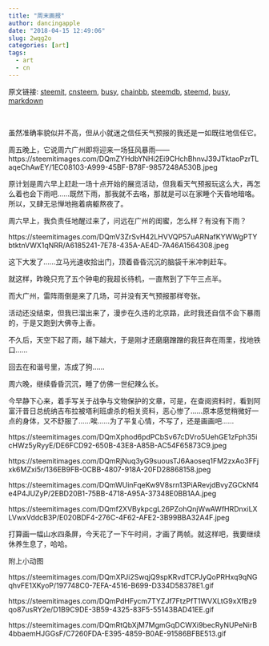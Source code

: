 ```yaml
---
title: "周末画报"
author: dancingapple
date: "2018-04-15 12:49:06"
slug: 2wqg2o
categories: [art]
tags: 
  - art
  - cn
---
```


原文链接: [steemit](https://steemit.com), [cnsteem](https://cnsteem.com), [busy](https://busy.org), [chainbb](https://chainbb.com), [steemdb](https://steemdb.com), [steemd](https://steemd.com), [busy](https://busy.org), [markdown](https://raw.githubusercontent.com/pzhaonet/steem_dancingapple/master/content/post/2wqg2o.md)

<html>
<p><br></p>
<p>虽然准确率貌似并不高，但从小就迷之信任天气预报的我还是一如既往地信任它。</p>
<p>周五晚上，它说周六广州即将迎来一场狂风暴雨——https://steemitimages.com/DQmZYHdbYNHi2Ei9CHchBhnvJ39JTktaoPzrTLaqeChAwEY/1EC08103-A999-45BF-B78F-9857248A530B.jpeg</p>
<p>原计划是周六早上赶赴一场十点开始的展览活动，但我看天气预报玩这么大，再怎么着也会下雨吧……既然下雨，那我就不去咯，那就是可以在家睡个天昏地暗咯。所以，又肆无忌惮地拖着病躯熬夜了。</p>
<p>周六早上，我负责任地醒过来了，问远在广州的闺蜜，怎么样？有没有下雨？</p>
<p>https://steemitimages.com/DQmV3ZrSvH42LHVVQP57uARNafKYWWgPTYbtktnVWX1qNRR/A6185241-7E78-435A-AE4D-7A46A1564308.jpeg</p>
<p>这下大发了……立马光速收拾出门，顶着昏昏沉沉的脑袋千米冲刺赶车。</p>
<p>就这样，昨晚只充了五个钟电的我超长待机，一直熬到了下午三点半。</p>
<p>而大广州，雷阵雨倒是来了几场，可并没有天气预报那样夸张。</p>
<p>活动还没结束，但我已溜出来了，漫步在久违的北京路，此时我还自信不会下暴雨的，于是又跑到大佛寺上香。</p>
<p>不久后，天空下起了雨，越下越大，于是刚才还磨磨蹭蹭的我狂奔在雨里，找地铁口……</p>
<p>回去在和谐号里，冻成了狗……</p>
<p>周六晚，继续昏昏沉沉，睡了仿佛一世纪辣么长。</p>
<p>今早静下心来，着手写关于战争与文物保护的文章，可是，在查阅资料时，看到阿富汗昔日总统纳吉布拉被塔利班虐杀的相关资料，恶心惨了……原本感觉稍微好一点的身体，又不舒服了……唉……为了平复心情，不写了，还是画画吧……</p>
<p>https://steemitimages.com/DQmXphod6pdPCbSv67cDVro5UehGE1zFph35icHWz5yRyyE/DE6FCD92-650B-43E8-A85B-AC54F65873C9.jpeg</p>
<p>https://steemitimages.com/DQmRjNuq3yG9suousTJ6Aaoseq1FM2zxAo3FFjxk6MZxi5r/136EB9FB-0CBB-4807-918A-20FD28868158.jpeg</p>
<p>https://steemitimages.com/DQmWUinFqeKw9V8srn13PiARevjdBvyZGCkNf4e4P4JUZyP/2EBD20B1-75BB-4718-A95A-37348E0BB1AA.jpeg</p>
<p>https://steemitimages.com/DQmf2XVBykpcgL26PZohQnjWwAWfHRDnxiLXLVwxVddcB3P/E020BDF4-276C-4F62-AFE2-3B99BBA32A4F.jpeg</p>
<p>打算画一幅山水四条屏，今天花了一下午时间，才画了两帧。就这样吧，我要继续休养生息了，哈哈。</p>
<p>附上小动图</p>
<p>https://steemitimages.com/DQmXPJi2SwqjQ9spKRvdTCPJyQoPRHxq9qNGqhvFE1XKyoP/197748C0-7EFA-4516-B699-D334D58378E1.gif</p>
<p>https://steemitimages.com/DQmPdHFycm7TYZJf7FtzPfT1WVXLtG9xXfBz9qo87usRY2e/D1B9C9DE-3B59-4325-83F5-55143BAD41EE.gif</p>
<p>https://steemitimages.com/DQmRtQbXjM7MgmGqDCWXi9becRyNUPeNirB4bbaemHJGGsF/C7260FDA-E395-4859-B0AE-91586BFBE513.gif</p>
<p><br></p>
</html>
